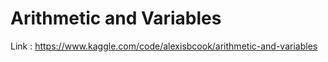 # Arithmetic and Variables

Link : https://www.kaggle.com/code/alexisbcook/arithmetic-and-variables
